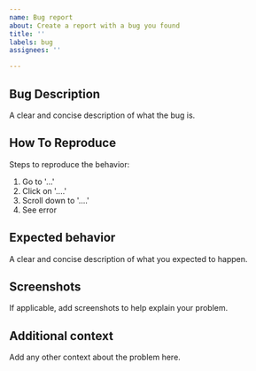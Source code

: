 ```yaml
---
name: Bug report
about: Create a report with a bug you found
title: ''
labels: bug
assignees: ''

---
```


## Bug Description

A clear and concise description of what the bug is.


## How To Reproduce

Steps to reproduce the behavior:
1. Go to '...'
2. Click on '....'
3. Scroll down to '....'
4. See error


## Expected behavior

A clear and concise description of what you expected to happen.


## Screenshots

If applicable, add screenshots to help explain your problem.


## Additional context

Add any other context about the problem here.
